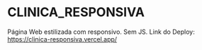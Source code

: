 # CLINICA_RESPONSIVA
Página Web estilizada com responsivo. Sem JS.
Link do Deploy: https://clinica-responsiva.vercel.app/
